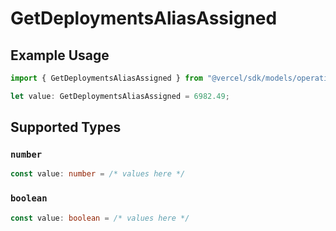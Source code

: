 # GetDeploymentsAliasAssigned

## Example Usage

```typescript
import { GetDeploymentsAliasAssigned } from "@vercel/sdk/models/operations/getdeployments.js";

let value: GetDeploymentsAliasAssigned = 6982.49;
```

## Supported Types

### `number`

```typescript
const value: number = /* values here */
```

### `boolean`

```typescript
const value: boolean = /* values here */
```

